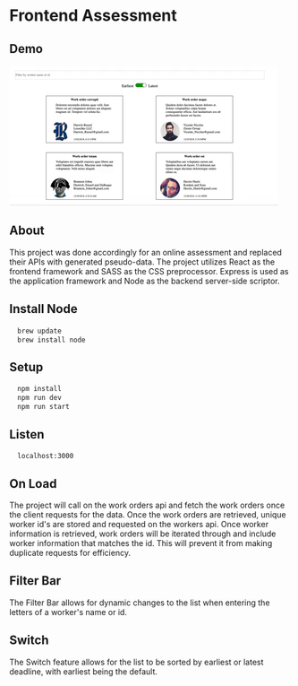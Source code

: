 # Frontend Assessment

## Demo

![Frontend Assessment Demo](demo/demo.gif)

## About 

This project was done accordingly for an online assessment and replaced their APIs with generated pseudo-data. The project utilizes React as the frontend framework and SASS as the CSS preprocessor.  Express is used as the application framework and Node as the backend server-side scriptor.

## Install Node
```
  brew update
  brew install node
```

## Setup
```
  npm install
  npm run dev
  npm run start
```

## Listen
```
  localhost:3000
```
## On Load

The project will call on the work orders api and fetch the work orders once the client requests for the data.  Once the work orders are retrieved, unique worker id's are stored and requested on the workers api.  Once worker information is retrieved, work orders will be iterated through and include worker information that matches the id.  This will prevent it from making duplicate requests for efficiency.

## Filter Bar

The Filter Bar allows for dynamic changes to the list when entering the letters of a worker's name or id.

## Switch

The Switch feature allows for the list to be sorted by earliest or latest deadline, with earliest being the default.
